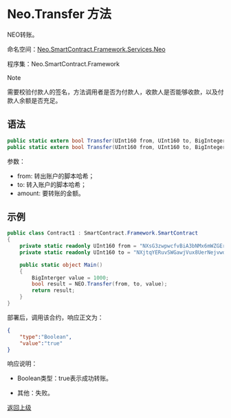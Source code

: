 # Neo.Transfer 方法

NEO转账。

命名空间：[Neo.SmartContract.Framework.Services.Neo](../../neo.md)

程序集：Neo.SmartContract.Framework

> [!Note]
>
> 需要校验付款人的签名，方法调用者是否为付款人，收款人是否能够收款，以及付款人余额是否充足。

## 语法

```c#
public static extern bool Transfer(UInt160 from, UInt160 to, BigInteger amount);
public static extern bool Transfer(UInt160 from, UInt160 to, BigInteger amount, object data);
```

参数：

- from: 转出账户的脚本哈希；
- to: 转入账户的脚本哈希；
- amount: 要转账的金额。

## 示例

```c#
public class Contract1 : SmartContract.Framework.SmartContract
{
    private static readonly UInt160 from = "NXsG3zwpwcfvBiA3bNMx6mWZGEro9ZqTqM".ToScriptHash();
    private static readonly UInt160 to = "NXjtqYERuvSWGawjVux8UerNejvwdYg7eE".ToScriptHash();

    public static object Main()
    {
        BigInterger value = 1000;
        bool result = NEO.Transfer(from, to, value);
        return result;
    }
}
```
部署后，调用该合约，响应正文为：

```json
{
	"type":"Boolean",
	"value":"true"
}
```

响应说明：

- Boolean类型：true表示成功转账。

- 其他：失败。

[返回上级](../Neo.md)